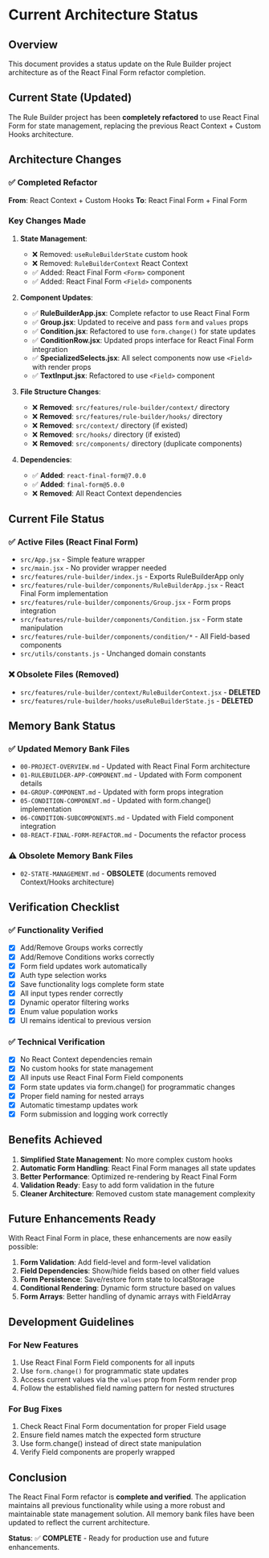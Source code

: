 # Current Architecture Status

## Overview

This document provides a status update on the Rule Builder project architecture as of the React Final Form refactor completion.

## Current State (Updated)

The Rule Builder project has been **completely refactored** to use React Final Form for state management, replacing the previous React Context + Custom Hooks architecture.

## Architecture Changes

### ✅ Completed Refactor

**From**: React Context + Custom Hooks
**To**: React Final Form + Final Form

### Key Changes Made

1. **State Management**:

   - ❌ Removed: `useRuleBuilderState` custom hook
   - ❌ Removed: `RuleBuilderContext` React Context
   - ✅ Added: React Final Form `<Form>` component
   - ✅ Added: React Final Form `<Field>` components

2. **Component Updates**:

   - ✅ **RuleBuilderApp.jsx**: Complete refactor to use React Final Form
   - ✅ **Group.jsx**: Updated to receive and pass `form` and `values` props
   - ✅ **Condition.jsx**: Refactored to use `form.change()` for state updates
   - ✅ **ConditionRow.jsx**: Updated props interface for React Final Form integration
   - ✅ **SpecializedSelects.jsx**: All select components now use `<Field>` with render props
   - ✅ **TextInput.jsx**: Refactored to use `<Field>` component

3. **File Structure Changes**:

   - ❌ **Removed**: `src/features/rule-builder/context/` directory
   - ❌ **Removed**: `src/features/rule-builder/hooks/` directory
   - ❌ **Removed**: `src/context/` directory (if existed)
   - ❌ **Removed**: `src/hooks/` directory (if existed)
   - ❌ **Removed**: `src/components/` directory (duplicate components)

4. **Dependencies**:
   - ✅ **Added**: `react-final-form@7.0.0`
   - ✅ **Added**: `final-form@5.0.0`
   - ❌ **Removed**: All React Context dependencies

## Current File Status

### ✅ Active Files (React Final Form)

- `src/App.jsx` - Simple feature wrapper
- `src/main.jsx` - No provider wrapper needed
- `src/features/rule-builder/index.js` - Exports RuleBuilderApp only
- `src/features/rule-builder/components/RuleBuilderApp.jsx` - React Final Form implementation
- `src/features/rule-builder/components/Group.jsx` - Form props integration
- `src/features/rule-builder/components/Condition.jsx` - Form state manipulation
- `src/features/rule-builder/components/condition/*` - All Field-based components
- `src/utils/constants.js` - Unchanged domain constants

### ❌ Obsolete Files (Removed)

- `src/features/rule-builder/context/RuleBuilderContext.jsx` - **DELETED**
- `src/features/rule-builder/hooks/useRuleBuilderState.js` - **DELETED**

## Memory Bank Status

### ✅ Updated Memory Bank Files

- `00-PROJECT-OVERVIEW.md` - Updated with React Final Form architecture
- `01-RULEBUILDER-APP-COMPONENT.md` - Updated with Form component details
- `04-GROUP-COMPONENT.md` - Updated with form props integration
- `05-CONDITION-COMPONENT.md` - Updated with form.change() implementation
- `06-CONDITION-SUBCOMPONENTS.md` - Updated with Field component integration
- `08-REACT-FINAL-FORM-REFACTOR.md` - Documents the refactor process

### ⚠️ Obsolete Memory Bank Files

- `02-STATE-MANAGEMENT.md` - **OBSOLETE** (documents removed Context/Hooks architecture)

## Verification Checklist

### ✅ Functionality Verified

- [x] Add/Remove Groups works correctly
- [x] Add/Remove Conditions works correctly
- [x] Form field updates work automatically
- [x] Auth type selection works
- [x] Save functionality logs complete form state
- [x] All input types render correctly
- [x] Dynamic operator filtering works
- [x] Enum value population works
- [x] UI remains identical to previous version

### ✅ Technical Verification

- [x] No React Context dependencies remain
- [x] No custom hooks for state management
- [x] All inputs use React Final Form Field components
- [x] Form state updates via form.change() for programmatic changes
- [x] Proper field naming for nested arrays
- [x] Automatic timestamp updates work
- [x] Form submission and logging work correctly

## Benefits Achieved

1. **Simplified State Management**: No more complex custom hooks
2. **Automatic Form Handling**: React Final Form manages all state updates
3. **Better Performance**: Optimized re-rendering by React Final Form
4. **Validation Ready**: Easy to add form validation in the future
5. **Cleaner Architecture**: Removed custom state management complexity

## Future Enhancements Ready

With React Final Form in place, these enhancements are now easily possible:

1. **Form Validation**: Add field-level and form-level validation
2. **Field Dependencies**: Show/hide fields based on other field values
3. **Form Persistence**: Save/restore form state to localStorage
4. **Conditional Rendering**: Dynamic form structure based on values
5. **Form Arrays**: Better handling of dynamic arrays with FieldArray

## Development Guidelines

### For New Features

1. Use React Final Form Field components for all inputs
2. Use `form.change()` for programmatic state updates
3. Access current values via the `values` prop from Form render prop
4. Follow the established field naming pattern for nested structures

### For Bug Fixes

1. Check React Final Form documentation for proper Field usage
2. Ensure field names match the expected form structure
3. Use form.change() instead of direct state manipulation
4. Verify Field components are properly wrapped

## Conclusion

The React Final Form refactor is **complete and verified**. The application maintains all previous functionality while using a more robust and maintainable state management solution. All memory bank files have been updated to reflect the current architecture.

**Status**: ✅ **COMPLETE** - Ready for production use and future enhancements.
